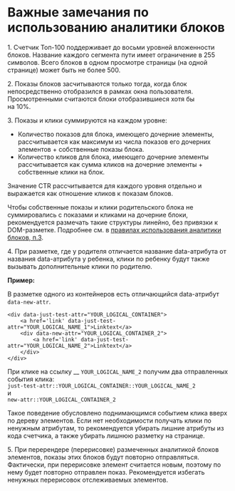 # Важные замечания по использованию аналитики блоков

1\. Счетчик Топ-100 поддерживает до восьми уровней вложенности блоков. Название каждого сегмента пути имеет ограничение в 255 символов. Всего блоков в одном просмотре страницы (на одной странице) может быть не более 500.

2\. Показы блоков засчитываются только тогда, когда блок непосредственно отобразился в рамках окна пользователя. Просмотренными считаются блоки отобразившиеся хотя бы\
на 10%.

3\. Показы и клики суммируются на каждом уровне:

* Количество показов для блока, имеющего дочерние элементы, рассчитывается как максимум из числа показов его дочерних элементов + собственные показы блока.&#x20;
* Количество кликов для блока, имеющего дочерние элементы рассчитывается как сумма кликов на дочерние элементы + собственные клики на блок.

Значение CTR рассчитывается для каждого уровня отдельно и выражается как отношение кликов к показам блоков.

Чтобы собственные показы и клики родительского блока не суммировались с показами и кликами на дочерние блоки, рекомендуется размечать такие структуры линейно, без привязки к DOM-разметке. Подробнее см. в [правилах использования аналитики блоков, п.3](pravila-ispolzovaniya-analitiki-blokov.md).

4\. При разметке, где у родителя отличается название data-атрибута от названия data-атрибута у ребенка, клики по ребенку будут также вызывать дополнительные клики по родителю.

**Пример:**

В разметке одного из контейнеров есть отличающийся data-атрибут `data-new-attr`.&#x20;

```
<div data-just-test-attr="YOUR_LOGICAL_CONTAINER">
    <a href='link' data-just-test-attr="YOUR_LOGICAL_NAME_1">Linktext</a>
    <div data-new-attr="YOUR_LOGICAL_CONTAINER_2">
        <a href='link' data-just-test-attr="YOUR_LOGICAL_NAME_2">Linktext</a>
    </div>
</div>
```

При клике на ссылку __ `YOUR_LOGICAL_NAME_2` получим два отправленных события клика: \
`just-test-attr::YOUR_LOGICAL_CONTAINER::YOUR_LOGICAL_NAME_2` \
и\
&#x20;`new-attr::YOUR_LOGICAL_CONTAINER_2`

Такое поведение обусловлено поднимающимся событием клика вверх по дереву элементов. Если нет необходимости получать клики по ненужным атрибутам, то рекомендуется убирать лишние атрибуты из кода счетчика, а также убирать лишнюю разметку на странице.

5\. При перерендере (перерисовке) размеченных аналитикой блоков элементов, показы этих блоков будут повторно отправляться. Фактически, при перерисовке элемент считается новым, поэтому по нему будет повторно отправлен показ. Рекомендуется избегать ненужных перерисовок отслеживаемых элементов.&#x20;
